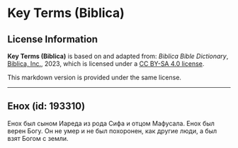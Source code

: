# Key Terms (Biblica)

## License Information

**Key Terms (Biblica)** is based on and adapted from: _Biblica Bible Dictionary_, [Biblica, Inc.](https://www.biblica.com/), 2023, which is licensed under a [CC BY-SA 4.0 license](https://creativecommons.org/licenses/by-sa/4.0/legalcode.en).

This markdown version is provided under the same license.



--------------------------------

## Енох (id: 193310)

Енох был сыном Иареда из рода Сифа и отцом Мафусала. Енох был верен Богу. Он не умер и не был похоронен, как другие люди, а был взят Богом с земли.


